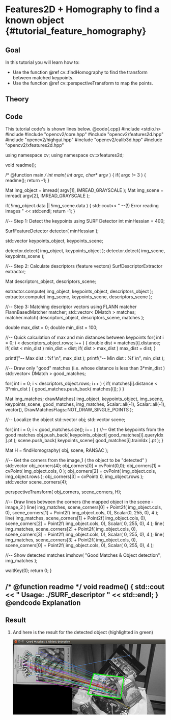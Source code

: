 Features2D + Homography to find a known object {#tutorial_feature_homography}
==============================================

Goal
----

In this tutorial you will learn how to:

-   Use the function @ref cv::findHomography to find the transform between matched keypoints.
-   Use the function @ref cv::perspectiveTransform to map the points.

Theory
------

Code
----

This tutorial code's is shown lines below.
@code{.cpp}
#include <stdio.h>
#include <iostream>
#include "opencv2/core.hpp"
#include "opencv2/features2d.hpp"
#include "opencv2/highgui.hpp"
#include "opencv2/calib3d.hpp"
#include "opencv2/xfeatures2d.hpp"

using namespace cv;
using namespace cv::xfeatures2d;

void readme();

/* @function main */
int main( int argc, char** argv )
{
  if( argc != 3 )
  { readme(); return -1; }

  Mat img_object = imread( argv[1], IMREAD_GRAYSCALE );
  Mat img_scene = imread( argv[2], IMREAD_GRAYSCALE );

  if( !img_object.data || !img_scene.data )
  { std::cout<< " --(!) Error reading images " << std::endl; return -1; }

  //-- Step 1: Detect the keypoints using SURF Detector
  int minHessian = 400;

  SurfFeatureDetector detector( minHessian );

  std::vector<KeyPoint> keypoints_object, keypoints_scene;

  detector.detect( img_object, keypoints_object );
  detector.detect( img_scene, keypoints_scene );

  //-- Step 2: Calculate descriptors (feature vectors)
  SurfDescriptorExtractor extractor;

  Mat descriptors_object, descriptors_scene;

  extractor.compute( img_object, keypoints_object, descriptors_object );
  extractor.compute( img_scene, keypoints_scene, descriptors_scene );

  //-- Step 3: Matching descriptor vectors using FLANN matcher
  FlannBasedMatcher matcher;
  std::vector< DMatch > matches;
  matcher.match( descriptors_object, descriptors_scene, matches );

  double max_dist = 0; double min_dist = 100;

  //-- Quick calculation of max and min distances between keypoints
  for( int i = 0; i < descriptors_object.rows; i++ )
  { double dist = matches[i].distance;
    if( dist < min_dist ) min_dist = dist;
    if( dist > max_dist ) max_dist = dist;
  }

  printf("-- Max dist : %f \n", max_dist );
  printf("-- Min dist : %f \n", min_dist );

  //-- Draw only "good" matches (i.e. whose distance is less than 3*min_dist )
  std::vector< DMatch > good_matches;

  for( int i = 0; i < descriptors_object.rows; i++ )
  { if( matches[i].distance < 3*min_dist )
     { good_matches.push_back( matches[i]); }
  }

  Mat img_matches;
  drawMatches( img_object, keypoints_object, img_scene, keypoints_scene,
               good_matches, img_matches, Scalar::all(-1), Scalar::all(-1),
               vector<char>(), DrawMatchesFlags::NOT_DRAW_SINGLE_POINTS );

  //-- Localize the object
  std::vector<Point2f> obj;
  std::vector<Point2f> scene;

  for( int i = 0; i < good_matches.size(); i++ )
  {
    //-- Get the keypoints from the good matches
    obj.push_back( keypoints_object[ good_matches[i].queryIdx ].pt );
    scene.push_back( keypoints_scene[ good_matches[i].trainIdx ].pt );
  }

  Mat H = findHomography( obj, scene, RANSAC );

  //-- Get the corners from the image_1 ( the object to be "detected" )
  std::vector<Point2f> obj_corners(4);
  obj_corners[0] = cvPoint(0,0); obj_corners[1] = cvPoint( img_object.cols, 0 );
  obj_corners[2] = cvPoint( img_object.cols, img_object.rows ); obj_corners[3] = cvPoint( 0, img_object.rows );
  std::vector<Point2f> scene_corners(4);

  perspectiveTransform( obj_corners, scene_corners, H);

  //-- Draw lines between the corners (the mapped object in the scene - image_2 )
  line( img_matches, scene_corners[0] + Point2f( img_object.cols, 0), scene_corners[1] + Point2f( img_object.cols, 0), Scalar(0, 255, 0), 4 );
  line( img_matches, scene_corners[1] + Point2f( img_object.cols, 0), scene_corners[2] + Point2f( img_object.cols, 0), Scalar( 0, 255, 0), 4 );
  line( img_matches, scene_corners[2] + Point2f( img_object.cols, 0), scene_corners[3] + Point2f( img_object.cols, 0), Scalar( 0, 255, 0), 4 );
  line( img_matches, scene_corners[3] + Point2f( img_object.cols, 0), scene_corners[0] + Point2f( img_object.cols, 0), Scalar( 0, 255, 0), 4 );

  //-- Show detected matches
  imshow( "Good Matches & Object detection", img_matches );

  waitKey(0);
  return 0;
  }

  /* @function readme */
  void readme()
  { std::cout << " Usage: ./SURF_descriptor <img1> <img2>" << std::endl; }
@endcode
Explanation
-----------

Result
------

1.  And here is the result for the detected object (highlighted in green)

    ![image](images/Feature_Homography_Result.jpg)


